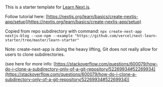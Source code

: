 This is a starter template for [Learn Next.js](https://nextjs.org/learn).

Follow tutorial here: [https://nextjs.org/learn/basics/create-nextjs-app/setup](https://nextjs.org/learn/basics/create-nextjs-app/setup)

Copied from repo subdirectory with command: `npx create-next-app nextjs-blog --use-npm --example "https://github.com/vercel/next-learn-starter/tree/master/learn-starter"`

Note: create-next-app is doing the heavy lifting, Git does not really allow for users to clone subdirectories.

(see here for more info: [https://stackoverflow.com/questions/600079/how-do-i-clone-a-subdirectory-only-of-a-git-repository/52269934#52269934](https://stackoverflow.com/questions/600079/how-do-i-clone-a-subdirectory-only-of-a-git-repository/52269934#52269934))
